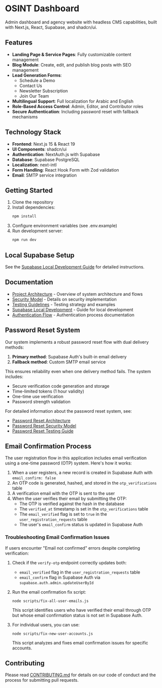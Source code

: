 # OSINT Dashboard

Admin dashboard and agency website with headless CMS capabilities, built with Next.js, React, Supabase, and shadcn/ui.

## Features

- **Landing Page & Service Pages**: Fully customizable content management
- **Blog Module**: Create, edit, and publish blog posts with SEO management
- **Lead Generation Forms**: 
  - Schedule a Demo
  - Contact Us
  - Newsletter Subscription
  - Join Our Team
- **Multilingual Support**: Full localization for Arabic and English
- **Role-Based Access Control**: Admin, Editor, and Contributor roles
- **Secure Authentication**: Including password reset with fallback mechanisms

## Technology Stack

- **Frontend**: Next.js 15 & React 19
- **UI Components**: shadcn/ui
- **Authentication**: NextAuth.js with Supabase
- **Database**: Supabase PostgreSQL
- **Localization**: next-intl
- **Form Handling**: React Hook Form with Zod validation
- **Email**: SMTP service integration

## Getting Started

1. Clone the repository
2. Install dependencies:
   ```bash
   npm install
   ```
3. Configure environment variables (see .env.example)
4. Run development server:
   ```bash
   npm run dev
   ```

## Local Supabase Setup

See the [Supabase Local Development Guide](docs/supabase-local-development.md) for detailed instructions.

## Documentation

- [Project Architecture](docs/project-architecture.md) - Overview of system architecture and flows
- [Security Model](docs/security-model.md) - Details on security implementation
- [Testing Guidelines](docs/testing-guidelines.md) - Testing strategy and examples
- [Supabase Local Development](docs/supabase-local-development.md) - Guide for local development
- [Authentication Flow](docs/authentication-flow.md) - Authentication process documentation

## Password Reset System

Our system implements a robust password reset flow with dual delivery methods:

1. **Primary method**: Supabase Auth's built-in email delivery
2. **Fallback method**: Custom SMTP email service

This ensures reliability even when one delivery method fails. The system includes:

- Secure verification code generation and storage
- Time-limited tokens (1 hour validity)
- One-time use verification
- Password strength validation

For detailed information about the password reset system, see:
- [Password Reset Architecture](docs/project-architecture.md)
- [Password Reset Security Model](docs/security-model.md)
- [Password Reset Testing Guide](docs/testing-guidelines.md)

## Email Confirmation Process

The user registration flow in this application includes email verification using a one-time password (OTP) system. Here's how it works:

1. When a user registers, a new record is created in Supabase Auth with `email_confirm: false`
2. An OTP code is generated, hashed, and stored in the `otp_verifications` table
3. A verification email with the OTP is sent to the user
4. When the user verifies their email by submitting the OTP:
   - The OTP is verified against the hash in the database
   - The `verified_at` timestamp is set in the `otp_verifications` table
   - The `email_verified` flag is set to `true` in the `user_registration_requests` table
   - The user's `email_confirm` status is updated in Supabase Auth

### Troubleshooting Email Confirmation Issues

If users encounter "Email not confirmed" errors despite completing verification:

1. Check if the `verify-otp` endpoint correctly updates both:
   - `email_verified` flag in the `user_registration_requests` table
   - `email_confirm` flag in Supabase Auth via `supabase.auth.admin.updateUserById`

2. Run the email confirmation fix script:
   ```
   node scripts/fix-all-user-emails.js
   ```
   This script identifies users who have verified their email through OTP but whose email confirmation status is not set in Supabase Auth.

3. For individual users, you can use:
   ```
   node scripts/fix-new-user-accounts.js
   ```
   This script analyzes and fixes email confirmation issues for specific accounts.

## Contributing

Please read [CONTRIBUTING.md](CONTRIBUTING.md) for details on our code of conduct and the process for submitting pull requests.
